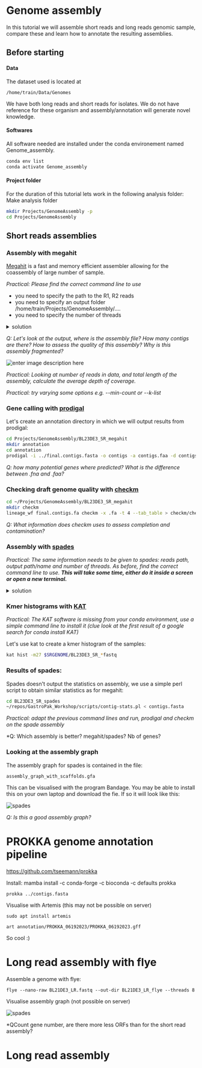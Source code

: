 # Genome assembly

In this tutorial we will assemble short reads and long reads genomic sample, compare these and learn how to annotate the resulting assemblies.

## Before starting
#### Data
The dataset used is located at 

    /home/train/Data/Genomes
We have both long reads and short reads for isolates. We do not have reference for these organism and assembly/annotation will generate novel  knowledge.

#### Softwares
All software needed are installed under the conda environement named Genome_assembly. 

```bash
conda env list
conda activate Genome_assembly
```


#### Project folder
For the duration of this tutorial lets work in the following analysis folder:   
Make analysis folder

```bash
mkdir Projects/GenomeAssembly -p
cd Projects/GenomeAssembly
```


## Short reads assemblies

### Assembly with megahit

[Megahit](https://pubmed.ncbi.nlm.nih.gov/25609793/) is a fast and memory efficient assembler allowing for the coassembly of large number of sample. 

*Practical: Please find the correct command line to use*
	

 - you need to specify the path to the R1, R2 reads
 -  you need to specify an output folder /home/train/Projects/GenomeAssembly/....
 -  you need to specify the number of threads

<details><summary> solution</summary>
<p>

```bash
megahit -1 ~/Data/Genomes/short_read_data/BL23DE3_SR_1.fastq -2 ~/Data/Genomes/short_read_data/BL23DE3_SR_2.fastq -o BL23DE3_SR_megahit -t 8
```

</p>
</details>

*Q: Let's look at the output, where is the assembly file? How many contigs are there? How to assess the quality of this assembly? Why is this assembly fragmented?*

![enter image description here](Figures/debruij_ambiguity.png)

*Practical: Looking at number of reads in data, and total length of the assembly, calculate the average depth of coverage.*

*Practical: try varying some options e.g. --min-count or --k-list*

### Gene calling with [prodigal](https://bmcbioinformatics.biomedcentral.com/articles/10.1186/1471-2105-11-119)
Let's create an annotation directory in which we will output results from prodigal:
```bash
cd Projects/GenomeAssembly/BL23DE3_SR_megahit
mkdir annotation
cd annotation
prodigal -i ../final.contigs.fasta -o contigs -a contigs.faa -d contigs.fna
```

*Q: how many potential genes where predicted? What is the difference between .fna and .faa?*

### Checking draft genome quality with [checkm](https://www.ncbi.nlm.nih.gov/pmc/articles/PMC4484387/)

```bash
cd ~/Projects/GenomeAssembly/BL23DE3_SR_megahit
mkdir checkm
lineage_wf final.contigs.fa checkm -x .fa -t 4 --tab_table > checkm/checkm.out
```
*Q: What information does checkm uses to assess completion and contamination?*

### Assembly with [spades](https://www.ncbi.nlm.nih.gov/pmc/articles/PMC3342519/)

*Practical: The same information needs to be given to spades: reads path, output path/name and number of threads. As before, find the correct command line to use. **This will take some time, either do it inside a screen or open a new terminal.***

<details><summary> solution</summary>
<p>

```bash
cd ~/Projects/GenomeAssembly
export SRGENOME=~/Data/Genomes/short_read_data
spades -1 $SRGENOME/BL23DE3_SR_1.fastq -2 $SRGENOME/BL23DE3_SR_2.fastq -o BL23DE3_SR_spades -t 8
```

 </p>
</details>

### Kmer histograms with [KAT](http://bioinformatics.oxfordjournals.org/content/early/2016/10/20/bioinformatics.btw663.abstract)
*Practical: The KAT software is missing from your conda environment, use a simple command line to install it (clue look at the first result of a google search for conda install KAT)*

Let's use kat to create a kmer histogram of the samples:

```bash
kat hist -m27 $SRGENOME/BL23DE3_SR_*fastq
```

### Results of spades:
Spades doesn't output the statistics on assembly, we use a simple perl script to obtain similar statistics as for megahit:

 ```bash
cd BL23DE3_SR_spades
~/repos/GastroPak_Workshop/scripts/contig-stats.pl < contigs.fasta 
```

*Practical: adapt the previous command lines and run, prodigal and checkm on the spade assembly*

*Q: Which assembly is better? megahit/spades? Nb of genes?

### Looking at the assembly graph

The assembly graph for spades is contained in the file:

```
assembly_graph_with_scaffolds.gfa
```

This can be visualised with the program Bandage. You may be able to install this on your own laptop and download the fie. If so it will look like this:

![spades](/Figures/SpadesGraph.png)

*Q: Is this a good assembly graph?*

# PROKKA genome annotation pipeline

https://github.com/tseemann/prokka

Install:
    mamba install -c conda-forge -c bioconda -c defaults prokka
    

    prokka ../contigs.fasta
    
Visualise with Artemis (this may not be possible on server)

    sudo apt install artemis

    art annotation/PROKKA_06192023/PROKKA_06192023.gff 

So cool :)

# Long read assembly with flye

Assemble a genome with flye:

    flye --nano-raw BL21DE3_LR.fastq --out-dir BL21DE3_LR_flye --threads 8
    
Visualise assembly graph (not possible on server)

![spades](/Figures/FlyeGraph.png)

*QCount gene number, are there more less ORFs than for the short read assembly?




# Long read assembly
